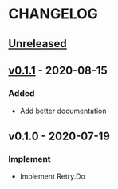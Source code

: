 # CHANGELOG

<a name="unreleased"></a>
## [Unreleased]



<a name="v0.1.1"></a>
## [v0.1.1] - 2020-08-15

### Added
- Add better documentation


<a name="v0.1.0"></a>
## v0.1.0 - 2020-07-19

### Implement
- Implement Retry.Do



[Unreleased]: https://github.com/arsham/retry/compare/v0.1.1...HEAD
[v0.1.1]: https://github.com/arsham/retry/compare/v0.1.0...v0.1.1
